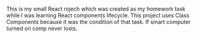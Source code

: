 This is my small React rojech which was created as my homework task while I was learning React components lifecycle.
This project uses Class Components because it was the condition of that task.
If smart computer turned on comp never losts.
